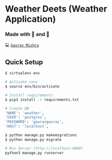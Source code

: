 # Weather Deets (Weather Application)

### Made with :heart_decoration: and :tea: 
:computer: [`Gaurav Mishra`](https://github.com/Techgeek19)

## Quick Setup

``` bash
$ virtualenv env

# Activate venv
$ source env/bin/activate

# Install requirements
$ pip3 install -r requirements.txt

# Create DB
'NAME': 'weather',
'USER': 'postgres',
'PASSWORD': 'gauravgaurav',
'HOST': 'localhost',

$ python manage.py makemigrations
$ python manage.py migrate

# Run Server (http://localhost:8000)
python3 manage.py runserver
```

